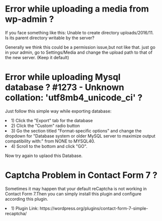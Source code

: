 <h1>Error while uploading a media from wp-admin ?</h1>
<p>If you face something like this:
Unable to create directory uploads/2016/11. Is its parent directory writable by the server?

Generally we think this could be a permission issue,but not like that.
just go in your admin, go to Settings/Media and change the upload path to that of the new server. (Keep it default)
</p>

<h1>Error while uploading Mysql database ? #1273 - Unknown collation: 'utf8mb4_unicode_ci' ?</h1>
<p>Just follow this simple way while exporting database:</p>

<li> 1) Click the "Export" tab for the database</li>

<li> 2) Click the "Custom" radio button</li>

<li> 3) Go the section titled "Format-specific options" and change the dropdown for "Database system or older MySQL server to maximize output compatibility with:" from NONE to MYSQL40.</li>

<li> 4) Scroll to the bottom and click "GO".</li>


<p>Now try again to uplaod this Database.</p>


<h1>Captcha Problem in Contact Form 7 ?</h1>
<p>Sometimes it may happen that your default reCaptcha is not working in Contact Form 7.Then you can simply install this plugin and configure according this plugin.</p>

<li> 1) Plugin Link: https://wordpress.org/plugins/contact-form-7-simple-recaptcha/</li>
